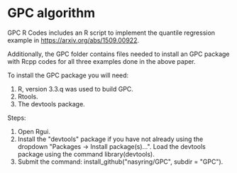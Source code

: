 # GPC algorithm


GPC R Codes includes an R script to implement the quantile regression example in https://arxiv.org/abs/1509.00922.

Additionally, the GPC folder contains files needed to install an GPC package with Rcpp codes for all three examples done in the above paper.

To install the GPC package you will need:
  1.  R, version 3.3.q was used to build GPC.
  2.  Rtools.
  3.  The devtools package.
  
Steps:
  1.  Open Rgui.
  2.  Install the "devtools" package if you have not already using the dropdown "Packages -> Install package(s)...".  Load the devtools      package using the command library(devtools).  
  3.  Submit the command: install_github("nasyring/GPC", subdir = "GPC").
